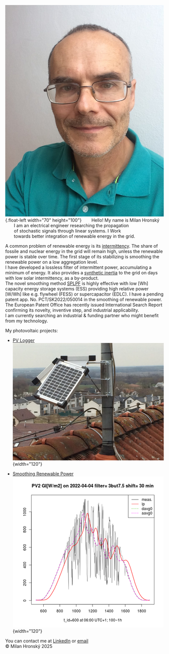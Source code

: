 
![Milan](img/Milan.jpg){.float-left width="70" height="100"}
&nbsp;&nbsp;&nbsp;&nbsp;&nbsp;&nbsp; Hello! My name is Milan Hronský  
&nbsp;&nbsp;&nbsp;&nbsp;&nbsp;&nbsp; I am an electrical engineer researching the propagation  
&nbsp;&nbsp;&nbsp;&nbsp;&nbsp;&nbsp; of stochastic signals through linear systems. I Work  
&nbsp;&nbsp;&nbsp;&nbsp;&nbsp;&nbsp; towards better integration of renewable energy in the grid.  

A common problem of renewable energy is its [intermittency](https://mhrons.github.io/pv_intermit/).
The share of fossile and nuclear energy in the grid will remain high, unless the renewable power is stable over time. The first stage of its stabilizing is smoothing the renewable power on a low aggregation level.  
I have developed a lossless filter of intermittent power, accumulating a minimum of energy. It also provides a [synthetic inertia](https://mhrons.github.io/pv_intermit/#smoothing-synthetic-inertia) to the grid on days with low solar intermittency, as a by-product.  
The novel smoothing method [SPLPF](https://mhrons.github.io/splpf/) is highly effective with low [Wh] capacity energy storage systems (ESS) providing high relative power [W/Wh] like e.g. flywheel (FESS) or supercapacitor (EDLC).   I have a pending patent app. No. PCT/SK2022/050014 in the smoothing of renewable power. The European Patent Office has recently issued International Search Report confirming its novelty, inventive step, and industrial applicability.  
I am currently searching an industrial & funding partner who might benefit from my technology.

My photovoltaic projects:

- [PV Logger](https://mhrons.github.io/pv_log/) &nbsp;&nbsp;&nbsp;&nbsp;&nbsp;&nbsp;&nbsp;&nbsp;&nbsp;&nbsp;&nbsp;&nbsp;&nbsp;&nbsp;&nbsp;&nbsp;&nbsp;&nbsp;&nbsp;&nbsp;&nbsp;&nbsp;&nbsp;&nbsp;&nbsp;&nbsp;&nbsp;&nbsp;&nbsp; ![PV Panels](img/PV_Panels.JPG){width="120"}  
  
- [Smoothing Renewable Power](https://mhrons.github.io/pv_smooth/) ![GI Smoothing](img/GI_PV2.3but7.5.2022-04-04.png){width="120"}

You can contact me at [LinkedIn](https://www.linkedin.com/in/milan-hronsky-76132224/) or [email](mailto:milan.hronsky@gmail.com)  
© Milan Hronský 2025
